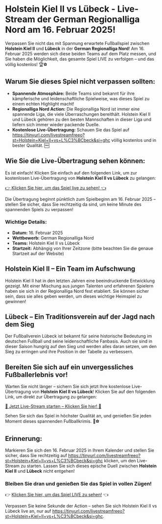 # Holstein Kiel II vs Lübeck - Live-Stream der German Regionalliga Nord am 16. Februar 2025!

Verpassen Sie nicht das mit Spannung erwartete Fußballspiel zwischen **Holstein Kiel II** und **Lübeck** in der **German Regionalliga Nord**! Am 16. Februar 2025 werden sich diese beiden Teams auf dem Platz messen, und Sie haben die Möglichkeit, das gesamte Spiel LIVE zu verfolgen – und das völlig kostenlos! 🏆⚽

## Warum Sie dieses Spiel nicht verpassen sollten:

- **Spannende Atmosphäre:** Beide Teams sind bekannt für ihre kämpferische und leidenschaftliche Spielweise, was dieses Spiel zu einem echten Highlight macht!
- **Regionalliga Nord Action:** Die Regionalliga Nord ist immer eine spannende Liga, die viele Überraschungen bereithält. Holstein Kiel II und Lübeck gehören zu den besten Mannschaften in dieser Liga und liefern sich immer wieder packende Duelle.
- **Kostenlose Live-Übertragung:** Schauen Sie das Spiel auf https://tinyurl.com/livestreamfreeo?st=Holstein+Kiel+II+vs+L%C3%BCbeck&si=ghc völlig kostenlos und in bester Qualität. 🆓

## Wie Sie die Live-Übertragung sehen können:

Es ist einfach! Klicken Sie einfach auf den folgenden Link, um zur kostenlosen Live-Übertragung von **Holstein Kiel II vs Lübeck** zu gelangen:

[👉 Klicken Sie hier, um das Spiel live zu sehen! 👈](https://tinyurl.com/livestreamfreeo?st=Holstein+Kiel+II+vs+L%C3%BCbeck&si=ghc)

Die Übertragung beginnt pünktlich zum Spielbeginn am 16. Februar 2025 – stellen Sie sicher, dass Sie rechtzeitig da sind, um keine Minute des spannenden Spiels zu verpassen!

### Wichtige Details:

- **Datum:** 16. Februar 2025
- **Wettbewerb:** German Regionalliga Nord
- **Teams:** Holstein Kiel II vs Lübeck
- **Startzeit:** Abhängig von Ihrer Zeitzone (bitte beachten Sie die genaue Startzeit auf der Website)

## Holstein Kiel II – Ein Team im Aufschwung

Holstein Kiel II hat in den letzten Jahren eine beeindruckende Entwicklung gezeigt. Mit einer Mischung aus jungen Talenten und erfahrenen Spielern haben sie sich in der Regionalliga Nord fest etabliert. Sie können sicher sein, dass sie alles geben werden, um dieses wichtige Heimspiel zu gewinnen!

## Lübeck – Ein Traditionsverein auf der Jagd nach dem Sieg

Der Fußballverein Lübeck ist bekannt für seine historische Bedeutung im deutschen Fußball und seine leidenschaftliche Fanbasis. Auch sie sind in dieser Saison hungrig auf den Sieg und werden alles daran setzen, um den Sieg zu erringen und ihre Position in der Tabelle zu verbessern.

## Bereiten Sie sich auf ein unvergessliches Fußballerlebnis vor!

Warten Sie nicht länger – sichern Sie sich jetzt Ihre kostenlose Live-Übertragung von **Holstein Kiel II vs Lübeck**! Klicken Sie auf den folgenden Link, um direkt zur Übertragung zu gelangen:

[🎥 Jetzt Live-Stream starten – Klicken Sie hier! 🎥](https://tinyurl.com/livestreamfreeo?st=Holstein+Kiel+II+vs+L%C3%BCbeck&si=ghc)

Sehen Sie sich das Spiel in höchster Qualität an, und genießen Sie jeden Moment dieses spannenden Fußballkrimis. 🥅⚽

## Erinnerung:

Markieren Sie sich den 16. Februar 2025 in Ihrem Kalender und stellen Sie sicher, dass Sie rechtzeitig auf https://tinyurl.com/livestreamfreeo?st=Holstein+Kiel+II+vs+L%C3%BCbeck&si=ghc klicken, um den Live-Stream zu starten. Lassen Sie sich dieses epische Duell zwischen **Holstein Kiel II** und **Lübeck** nicht entgehen!

### Bleiben Sie dran und genießen Sie das Spiel in vollen Zügen!

👉 [Klicken Sie hier, um das Spiel LIVE zu sehen!](https://tinyurl.com/livestreamfreeo?st=Holstein+Kiel+II+vs+L%C3%BCbeck&si=ghc) 👈

Verpassen Sie keine Sekunde der Action – sehen Sie sich Holstein Kiel II vs Lübeck live an, nur auf https://tinyurl.com/livestreamfreeo?st=Holstein+Kiel+II+vs+L%C3%BCbeck&si=ghc.
